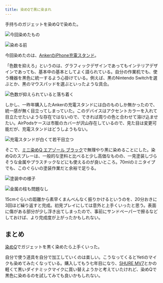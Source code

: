 ```yaml
---
title: 染めQで黒に染まれ
---
```

手持ちのガジェットを染めQで染めた。

![](https://lh5.googleusercontent.com/8SprdoGIaibr21pxEH541yIWq8fhkR50oo6SQnhjRh2rwxN3K-sP2U-F4bKIj2tKVXKz4e_4kuiuXjNit5dvdslOUff58WMJfx-FzMauBNmMpOc3fml3wWxOn_4iJzn8DMi11OKd50py9XtRhg "今回染めたもの")

![](https://lh3.googleusercontent.com/ntC3Ve26Slf_8SrHvMy99RuXgNYRHgbb4qgTPCE1j3FvyVt3CGjlPTxGM-pxUM-SJ64b1Gq8F82Udyz1Yf-j1DLW2G0vIBUzeHToZJ4AsK6l3ADNsPSxc2WZwJVgbiGbXrPbcX_KJJhCXoXnbw "染める前")

今回染めたのは、[AnkerのiPhone充電スタンド](https://r7kamura.com/articles/2021-09-06-anker-iphone-stand)。

「色数を抑えろ」というのは、グラフィックデザインであってもインテリアデザインであっても、基本中の基本としてよく語られている。自分の作業机でも、使う機器を黒色に統一するよう心掛けている。例えば、黒のNintendo Switchを選ぶとか、黒のマウスパッドを選ぶといったような具合。

![](https://lh4.googleusercontent.com/9ujsWjrg_u8sPdNKMotem7ZHd7lFms--icqv5Ua6kNn-Xdy4GaEWglQzawIsaKROQCFnE71ZyfrCFk5rrSGPwpWSASVVsIIuFRCJr07FSBVhJ-WM9j6XuKpBAyphEoP046HqtFRxJIUAUTOElQ "色数が抑えられていると落ち着く")

しかし、一昨年購入したAnkerの充電スタンドには白のものしか無かったので、統一感が無く目立ってしまっていた。このデバイスはアクセントカラーを入れて目立たせたいような存在ではないので、できれば周りの色と合わせて溶け込ませたい。AirPodsケースは市販のカバーが沢山存在しているので、見た目は変更可能だが、充電スタンドはどうしようもない。

![](https://lh6.googleusercontent.com/mFqnzBiHO6oEKrqg4uM7w9q2FoKyOKbYY4bUxjTncKy_Okg4fDlIfy-UhoM84nM1ieoT2bGm5bEQkT--PqkOuEhtYRnRg2zcY2--CLauGtP8b0G5G5LrnCgUSNOtiDMYvE1QmghHs8HAA2IjnA "充電スタンドが白くて若干目立つ")

そこで、[ミニ染めQ エアゾール ブラック](https://www.amazon.co.jp/dp/B003QMFUKO)で無理やり黒に染めることにした。染めQのスプレーは、一般的な塗料と比べると少し高価なものの、一見塗装しづらそうな金属やプラスチックなどにも使えるのが良いところ。70mlのミニタイプでも、このぐらいの塗装作業だと余裕で足りる。

![](https://lh3.googleusercontent.com/Ler0KiP3WpjXqIlOa-6orzconvEIAC7RKZIZh65u57SUM1m-gyUYW4pO93g9aYnkSUPPRJYWhqgShA230POwQEZ2FWwJPgsyxz7lIeWleoipLXxwxEsQsqUP9dmI_ElNM2ysJqQxJdxLmUQv-g "塗装中の様子")

![](https://lh6.googleusercontent.com/5c8lGF63RLaB30OhVu0CcX4jethtLSeviWxfliTRoKWh8DeGaLY1nHLA8Tdv452ddGMoE88I1mOeE3u4X0gm9ZGFxtch911hWDIK5T0kLO-3VaY27cAcvpkG9PbPlOc4SUEhP4HThkRlVe416w "金属の柱も問題なし")

15cmぐらいの距離から素早くまんべんなく振りかけるというのを、20分おきに3回ほど繰り返すと完成。初見プレイにしては意外と上手くいったと思う。表面に傷がある部分が少し浮き出てしまったので、事前にサンドペーパーで擦るなどしておけば、より完成度が上がったかもしれない。

まとめ
---

[染めQ](https://www.amazon.co.jp/dp/B003QMFUKO)でガジェットを黒く染めたら上手くいった。

自分で使う道具を自分で加工していくのは楽しい。こうなってくるとYetiのマイクも染めてみたくなっている。購入してもう七年目になり、[SHURE MV7](https://www.amazon.co.jp/dp/B08KY7G1GV)とかの軽くて黒いダイナミックマイクに買い替えようかと考えていたけれど、染めQで黒色に染めるのを試してみても良いかもしれない。
